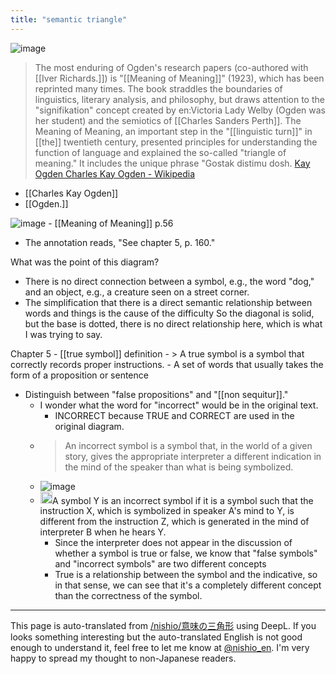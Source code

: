 ```yaml
---
title: "semantic triangle"
---
```


![image](https://gyazo.com/a0f55ccc824cd30a69967d9142020dc0/thumb/1000)
> The most enduring of Ogden's research papers (co-authored with [[Iver Richards.]]) is "[[Meaning of Meaning]]" (1923), which has been reprinted many times. The book straddles the boundaries of linguistics, literary analysis, and philosophy, but draws attention to the "signifikation" concept created by en:Victoria Lady Welby (Ogden was her student) and the semiotics of [[Charles Sanders Perth]]. The Meaning of Meaning, an important step in the "[[linguistic turn]]" in [[the]] twentieth century, presented principles for understanding the function of language and explained the so-called "triangle of meaning." It includes the unique phrase "Gostak distimu dosh.
[Kay Ogden Charles Kay Ogden - Wikipedia](https://ja.wikipedia.org/wiki/チャールズ)
- [[Charles Kay Ogden]]
- [[Ogden.]]

![image](https://gyazo.com/1b75e8e48816aafbaa3dd22cc0bab256/thumb/1000)
    - [[Meaning of Meaning]]  p.56
- The annotation reads, "See chapter 5, p. 160."

What was the point of this diagram?
- There is no direct connection between a symbol, e.g., the word "dog," and an object, e.g., a creature seen on a street corner.
- The simplification that there is a direct semantic relationship between words and things is the cause of the difficulty
So the diagonal is solid, but the base is dotted, there is no direct relationship here, which is what I was trying to say.

Chapter 5
    - [[true symbol]] definition
    - > A true symbol is a symbol that correctly records proper instructions.
    - A set of words that usually takes the form of a proposition or sentence
- Distinguish between "false propositions" and "[[non sequitur]]."
    - I wonder what the word for "incorrect" would be in the original text.
        - INCORRECT because TRUE and CORRECT are used in the original diagram.
    - > An incorrect symbol is a symbol that, in the world of a given story, gives the appropriate interpreter a different indication in the mind of the speaker than what is being symbolized.
    - ![image](https://gyazo.com/71649d88bc8e92715bf07eb1e2140591/thumb/1000)
    - <img src='https://scrapbox.io/api/pages/nishio-en/nishio/icon' alt='nishio.icon' height="19.5"/>A symbol Y is an incorrect symbol if it is a symbol such that the instruction X, which is symbolized in speaker A's mind to Y, is different from the instruction Z, which is generated in the mind of interpreter B when he hears Y.
        - Since the interpreter does not appear in the discussion of whether a symbol is true or false, we know that "false symbols" and "incorrect symbols" are two different concepts
        - True is a relationship between the symbol and the indicative, so in that sense, we can see that it's a completely different concept than the correctness of the symbol.

---
This page is auto-translated from [/nishio/意味の三角形](https://scrapbox.io/nishio/意味の三角形) using DeepL. If you looks something interesting but the auto-translated English is not good enough to understand it, feel free to let me know at [@nishio_en](https://twitter.com/nishio_en). I'm very happy to spread my thought to non-Japanese readers.